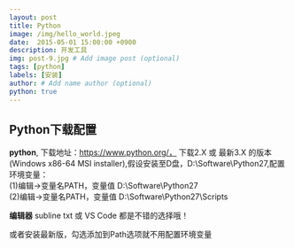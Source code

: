 ```yaml
---
layout: post
title: Python
image: /img/hello_world.jpeg
date:  2015-05-01 15:00:00 +0900  
description: 开发工具
img: post-9.jpg # Add image post (optional)
tags: [python]
labels: [安装]
author: # Add name author (optional)
python: true
---
```

## Python下载配置 ##

**python**, 下载地址：https://www.python.org/， 下载2.X 或 最新3.X 的版本(Windows x86-64 MSI installer),假设安装至D盘，D:\Software\Python27,配置环境变量： <br>
(1)编辑->变量名PATH，变量值 D:\Software\Python27<br>
(2)编辑->变量名PATH，变量值 D:\Software\Python27\Scripts <br>

**编辑器** 
subline txt 或 VS Code 都是不错的选择哦！
  
或者安装最新版，勾选添加到Path选项就不用配置环境变量